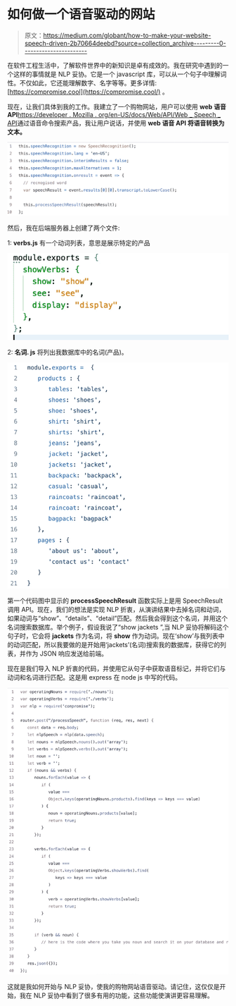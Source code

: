 # 如何做一个语音驱动的网站

> 原文：<https://medium.com/globant/how-to-make-your-website-speech-driven-2b70664deebd?source=collection_archive---------0----------------------->

在软件工程生活中，了解软件世界中的新知识是卓有成效的。我在研究中遇到的一个这样的事情就是 NLP 妥协。它是一个 javascript 库，可以从一个句子中理解词性。不仅如此，它还能理解数字、名字等等。更多详情: [https://compromise.cool](https://compromise.cool/) 。

现在，让我们具体到我的工作。我建立了一个购物网站，用户可以使用 **web 语音 API**[https://developer . Mozilla . org/en-US/docs/Web/API/Web _ Speech _ API](https://developer.mozilla.org/en-US/docs/Web/API/Web_Speech_API)通过语音命令搜索产品，我让用户说话，并使用 **web 语音 API 将语音转换为文本。**

![](img/d6fc7f4650fe7abf58123251b9631817.png)

然后，我在后端服务器上创建了两个文件:

1: **verbs.js** 有一个动词列表，意思是展示特定的产品

![](img/080729c7712f08cb2455d958d1d1b081.png)

2: **名词. js** 将列出我数据库中的名词(产品)。

![](img/576e7a930c99bb6a8cfb4aa130f11a86.png)

第一个代码图中显示的 **processSpeechResult** 函数实际上是用 SpeechResult 调用 API。现在，我们的想法是实现 NLP 折衷，从演讲结果中去掉名词和动词，如果动词与“show”、“details”、“detail”匹配。然后我会得到这个名词，并用这个名词搜索数据库。举个例子，假设我说了“show jackets ”,当 NLP 妥协将解码这个句子时，它会将 **jackets** 作为名词，将 **show** 作为动词。现在‘show’与我列表中的动词匹配，所以我要做的是开始用‘jackets’(名词)搜索我的数据库，获得它的列表，并作为 JSON 响应发送给前端。

现在是我们导入 NLP 折衷的代码，并使用它从句子中获取语音标记，并将它们与动词和名词进行匹配。这是用 express 在 node js 中写的代码。

![](img/43395ff67115639928dfedf57fd913c3.png)

这就是我如何开始与 NLP 妥协，使我的购物网站语音驱动。请记住，这仅仅是开始，我在 NLP 妥协中看到了很多有用的功能，这些功能使演讲更容易理解。